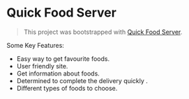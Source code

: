 # Quick Food Server

> This project was bootstrapped with [Quick Food Server](https://quick-food-server.netlify.app/).

Some Key Features:

* Easy way to get favourite foods.
* User friendly site.
* Get information about foods.
* Determined to complete the delivery quickly .
* Different types of foods to choose.